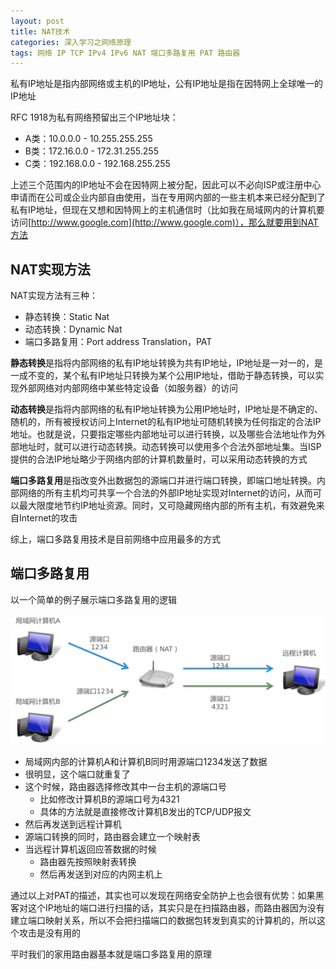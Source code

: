 ```yaml
---
layout: post
title: NAT技术
categories: 深入学习之网络原理 
tags: 网络 IP TCP IPv4 IPv6 NAT 端口多路复用 PAT 路由器
---
```


私有IP地址是指内部网络或主机的IP地址，公有IP地址是指在因特网上全球唯一的IP地址

RFC 1918为私有网络预留出三个IP地址块：

* A类：10.0.0.0 - 10.255.255.255
* B类：172.16.0.0 - 172.31.255.255
* C类：192.168.0.0 - 192.168.255.255

上述三个范围内的IP地址不会在因特网上被分配，因此可以不必向ISP或注册中心申请而在公司或企业内部自由使用，当在专用网内部的一些主机本来已经分配到了私有IP地址，但现在又想和因特网上的主机通信时（比如我在局域网内的计算机要访问[http://www.google.com](http://www.google.com)），那么就要用到NAT方法

## NAT实现方法

NAT实现方法有三种：

* 静态转换：Static Nat
* 动态转换：Dynamic Nat
* 端口多路复用：Port address Translation，PAT

**静态转换**是指将内部网络的私有IP地址转换为共有IP地址，IP地址是一对一的，是一成不变的，某个私有IP地址只转换为某个公用IP地址，借助于静态转换，可以实现外部网络对内部网络中某些特定设备（如服务器）的访问

**动态转换**是指将内部网络的私有IP地址转换为公用IP地址时，IP地址是不确定的、随机的，所有被授权访问上Internet的私有IP地址可随机转换为任何指定的合法IP地址。也就是说，只要指定哪些内部地址可以进行转换，以及哪些合法地址作为外部地址时，就可以进行动态转换。动态转换可以使用多个合法外部地址集。当ISP提供的合法IP地址略少于网络内部的计算机数量时，可以采用动态转换的方式

**端口多路复用**是指改变外出数据包的源端口并进行端口转换，即端口地址转换。内部网络的所有主机均可共享一个合法的外部IP地址实现对Internet的访问，从而可以最大限度地节约IP地址资源。同时，又可隐藏网络内部的所有主机，有效避免来自Internet的攻击

综上，端口多路复用技术是目前网络中应用最多的方式

## 端口多路复用

以一个简单的例子展示端口多路复用的逻辑

![40](../media/image/2018-06-03/01.png)

* 局域网内部的计算机A和计算机B同时用源端口1234发送了数据
* 很明显，这个端口就重复了
* 这个时候，路由器选择修改其中一台主机的源端口号
    * 比如修改计算机B的源端口号为4321
    * 具体的方法就是直接修改计算机B发出的TCP/UDP报文
* 然后再发送到远程计算机
* 源端口转换的同时，路由器会建立一个映射表
* 当远程计算机返回应答数据的时候
    * 路由器先按照映射表转换
    * 然后再发送到对应的内网主机上

通过以上对PAT的描述，其实也可以发现在网络安全防护上也会很有优势：如果黑客对这个IP地址的端口进行扫描的话，其实只是在扫描路由器，而路由器因为没有建立端口映射关系，所以不会把扫描端口的数据包转发到真实的计算机的，所以这个攻击是没有用的

平时我们的家用路由器基本就是端口多路复用的原理


